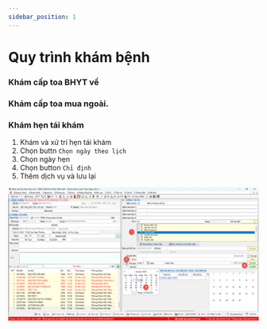 ```yaml
---
sidebar_position: 1
---
```


# Quy trình khám bệnh

### Khám cấp toa BHYT về

### Khám cấp toa mua ngoài.

### Khám hẹn tái khám
1. Khám và xử trí hẹn tái khám
2. Chọn buttn `Chọn ngày theo lịch`
3. Chọn ngày hẹn
4. Chọn button `Chỉ định`
5. Thêm dịch vụ và lưu lại

![Alt text](img/kb-hen-kham-1.png)




